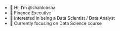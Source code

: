 - 👋 Hi, I’m @shahlobsha
- 💼 Finance Executive
- 👀 Interested in being a Data Scientist / Data Analyst
- 🌱 Currently focusing on Data Science course

<!---
shahlobsha/shahlobsha is a ✨ special ✨ repository because its `README.md` (this file) appears on your GitHub profile.
You can click the Preview link to take a look at your changes.
--->
